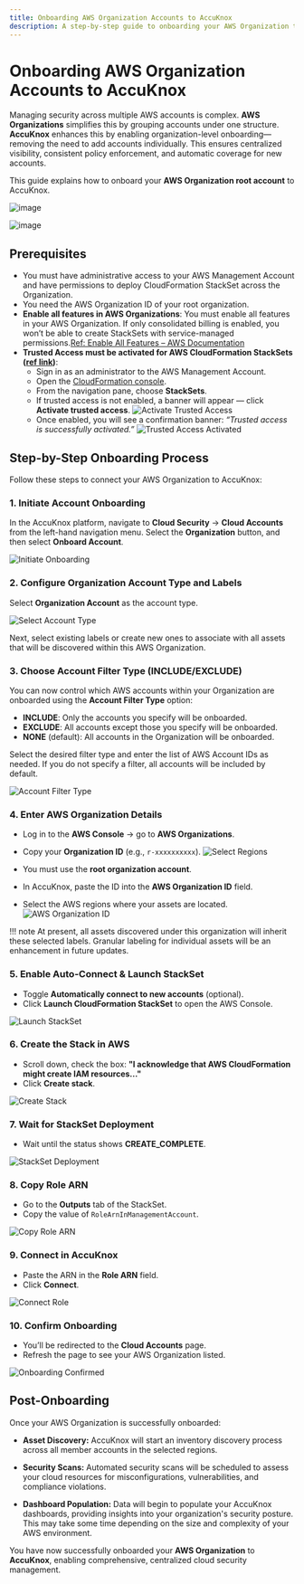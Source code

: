 ```yaml
---
title: Onboarding AWS Organization Accounts to AccuKnox
description: A step-by-step guide to onboarding your AWS Organization to the AccuKnox platform for centralized cloud security management.
---
```


# Onboarding AWS Organization Accounts to AccuKnox

Managing security across multiple AWS accounts is complex. **AWS Organizations** simplifies this by grouping accounts under one structure. **AccuKnox** enhances this by enabling organization-level onboarding—removing the need to add accounts individually. This ensures centralized visibility, consistent policy enforcement, and automatic coverage for new accounts.

This guide explains how to onboard your **AWS Organization root account** to AccuKnox.

![image](https://i.ibb.co/21qVH4MK/image.png)

![image](https://i.ibb.co/4Z4Nr94g/image.png)

## Prerequisites

- You must have administrative access to your AWS Management Account and have permissions to deploy CloudFormation StackSet across the Organization.
- You need the AWS Organization ID of your root organization.
- **Enable all features in AWS Organizations**:
  You must enable all features in your AWS Organization. If only consolidated billing is enabled, you won’t be able to create StackSets with service-managed permissions.[Ref: Enable All Features – AWS Documentation](https://docs.aws.amazon.com/organizations/latest/userguide/orgs_manage_org_support-all-features.html)
- **Trusted Access must be activated for AWS CloudFormation StackSets ([ref link](https://docs.aws.amazon.com/AWSCloudFormation/latest/UserGuide/stacksets-orgs-activate-trusted-access.html))**:
    - Sign in as an administrator to the AWS Management Account.
    - Open the [CloudFormation console](https://console.aws.amazon.com/cloudformation).
    - From the navigation pane, choose **StackSets**.
    - If trusted access is not enabled, a banner will appear — click **Activate trusted access**.
      ![Activate Trusted Access](https://docs.aws.amazon.com/images/AWSCloudFormation/latest/UserGuide/images/console-stacksets-enable-trusted-access-from-stacksets-list-new.png)
    - Once enabled, you will see a confirmation banner: _“Trusted access is successfully activated.”_
      ![Trusted Access Activated](https://docs.aws.amazon.com/images/AWSCloudFormation/latest/UserGuide/images/console-stackset-trusted-access-enabled-banner-new.png)

## Step-by-Step Onboarding Process

Follow these steps to connect your AWS Organization to AccuKnox:

### 1. Initiate Account Onboarding

In the AccuKnox platform, navigate to **Cloud Security** → **Cloud Accounts** from the left-hand navigation menu.
Select the **Organization** button, and then select **Onboard Account**.

![Initiate Onboarding](./images/aws-org-onboard/0.png)

### 2. Configure Organization Account Type and Labels

Select **Organization Account** as the account type.

![Select Account Type](./images/aws-org-onboard/1.png)

Next, select existing labels or create new ones to associate with all assets that will be discovered within this AWS Organization.

### 3. Choose Account Filter Type (INCLUDE/EXCLUDE)

You can now control which AWS accounts within your Organization are onboarded using the **Account Filter Type** option:

- **INCLUDE**: Only the accounts you specify will be onboarded.
- **EXCLUDE**: All accounts except those you specify will be onboarded.
- **NONE** (default): All accounts in the Organization will be onboarded.

Select the desired filter type and enter the list of AWS Account IDs as needed. If you do not specify a filter, all accounts will be included by default.

![Account Filter Type](./images/aws-org-onboard/filter.png)

### 4. Enter AWS Organization Details

- Log in to the **AWS Console** → go to **AWS Organizations**.
- Copy your **Organization ID** (e.g., `r-xxxxxxxxxx`).
  ![Select Regions](./images/aws-org-onboard/3.png)

- You must use the **root organization account**.
- In AccuKnox, paste the ID into the **AWS Organization ID** field.
- Select the AWS regions where your assets are located.
  ![AWS Organization ID](./images/aws-org-onboard/2.png)

!!! note
    At present, all assets discovered under this organization will inherit these selected labels.
    Granular labeling for individual assets will be an enhancement in future updates.

### 5. Enable Auto-Connect & Launch StackSet

- Toggle **Automatically connect to new accounts** (optional).
- Click **Launch CloudFormation StackSet** to open the AWS Console.

![Launch StackSet](./images/aws-org-onboard/4.png)

### 6. Create the Stack in AWS

- Scroll down, check the box:
  **"I acknowledge that AWS CloudFormation might create IAM resources..."**
- Click **Create stack**.

![Create Stack](./images/aws-org-onboard/5.png)

### 7. Wait for StackSet Deployment

- Wait until the status shows **CREATE_COMPLETE**.

![StackSet Deployment](./images/aws-org-onboard/6.png)

### 8. Copy Role ARN

- Go to the **Outputs** tab of the StackSet.
- Copy the value of `RoleArnInManagementAccount`.

![Copy Role ARN](./images/aws-org-onboard/7.png)

### 9. Connect in AccuKnox

- Paste the ARN in the **Role ARN** field.
- Click **Connect**.

![Connect Role](./images/aws-org-onboard/8.png)

### 10. Confirm Onboarding

- You’ll be redirected to the **Cloud Accounts** page.
- Refresh the page to see your AWS Organization listed.

![Onboarding Confirmed](./images/aws-org-onboard/10.png)

## Post-Onboarding

Once your AWS Organization is successfully onboarded:

- **Asset Discovery:**
  AccuKnox will start an inventory discovery process across all member accounts in the selected regions.

- **Security Scans:**
  Automated security scans will be scheduled to assess your cloud resources for misconfigurations, vulnerabilities, and compliance violations.

- **Dashboard Population:**
  Data will begin to populate your AccuKnox dashboards, providing insights into your organization's security posture.
  This may take some time depending on the size and complexity of your AWS environment.

You have now successfully onboarded your **AWS Organization** to **AccuKnox**, enabling comprehensive, centralized cloud security management.
